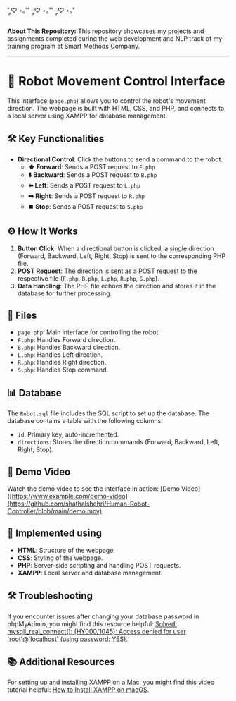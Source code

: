 ˚ ༘♡ ⋆｡˚˚ ༘♡ ⋆｡˚˚ ༘♡ ⋆｡˚

**About This Repository:**
This repository showcases my projects and assignments completed during the web development and NLP track of my training program at Smart Methods Company.

---
# 🤖 Robot Movement Control Interface

This interface (`page.php`) allows you to control the robot's movement direction. The webpage is built with HTML, CSS, and PHP, and connects to a local server using XAMPP for database management.

## 🛠️ Key Functionalities

- **Directional Control**: Click the buttons to send a command to the robot.
  - **⬆️ Forward**: Sends a POST request to `F.php`
  - **⬇️ Backward**: Sends a POST request to `B.php`
  - **⬅️ Left**: Sends a POST request to `L.php`
  - **➡️ Right**: Sends a POST request to `R.php`
  - **⏹️ Stop**: Sends a POST request to `S.php`

## ⚙️ How It Works

1. **Button Click**: When a directional button is clicked, a single direction (Forward, Backward, Left, Right, Stop) is sent to the corresponding PHP file.
2. **POST Request**: The direction is sent as a POST request to the respective file (`F.php`, `B.php`, `L.php`, `R.php`, `S.php`).
3. **Data Handling**: The PHP file echoes the direction and stores it in the database for further processing.


## 📂 Files

- `page.php`: Main interface for controlling the robot.
- `F.php`: Handles Forward direction.
- `B.php`: Handles Backward direction.
- `L.php`: Handles Left direction.
- `R.php`: Handles Right direction.
- `S.php`: Handles Stop command.
## 📊 Database

The `Robot.sql` file includes the SQL script to set up the database. The database contains a table with the following columns:

- `id`: Primary key, auto-incremented.
- `directions`: Stores the direction commands (Forward, Backward, Left, Right, Stop).

## 🎥 Demo Video

Watch the demo video to see the interface in action: [Demo Video]([https://www.example.com/demo-video](https://github.com/shathalshehri/Human-Robot-Controller/blob/main/demo.mov)

## 🧰 Implemented using 

- **HTML**: Structure of the webpage.
- **CSS**: Styling of the webpage.
- **PHP**: Server-side scripting and handling POST requests.
- **XAMPP**: Local server and database management.
  
## 🛠️ Troubleshooting

If you encounter issues after changing your database password in phpMyAdmin, you might find this resource helpful: [Solved: mysqli_real_connect(): (HY000/1045): Access denied for user 'root'@'localhost' (using password: YES)](https://sahilali.medium.com/solved-mysqli-real-connect-hy000-1045-access-denied-for-user-root-localhost-using-b56a9214d06a).

## 📚 Additional Resources

For setting up and installing XAMPP on a Mac, you might find this video tutorial helpful: [How to Install XAMPP on macOS](https://www.youtube.com/watch?v=ryq01KSn00o).


